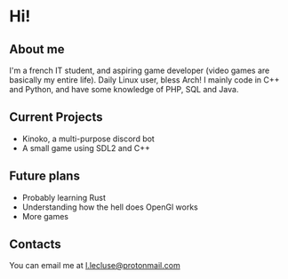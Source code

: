 # Hi!

## About me
I'm a french IT student, and aspiring game developer (video games are basically my entire life). 
Daily Linux user, bless Arch!
I mainly code in C++ and Python, and have some knowledge of PHP, SQL and Java.

## Current Projects
* Kinoko, a multi-purpose discord bot
* A small game using SDL2 and C++

## Future plans
* Probably learning Rust
* Understanding how the hell does OpenGl works
* More games
 
## Contacts
You can email me at l.lecluse@protonmail.com

